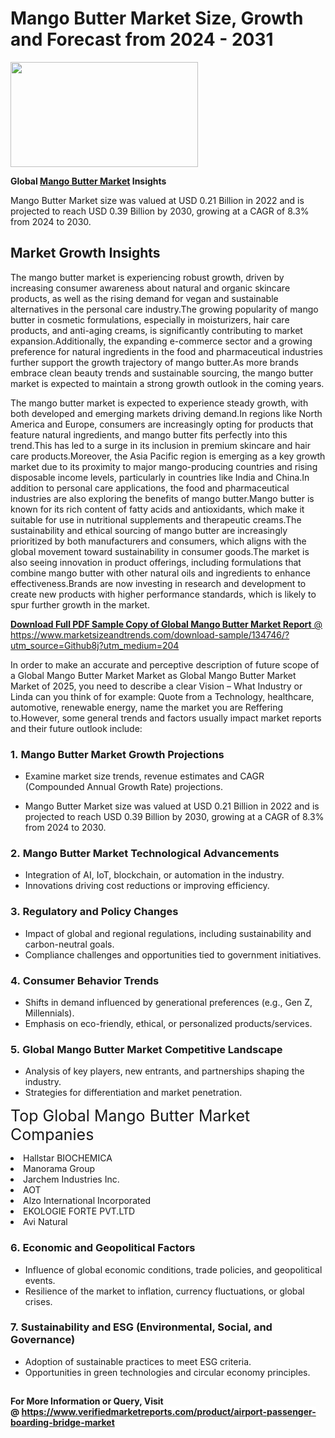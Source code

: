 <H1>Mango Butter Market Size, Growth and Forecast from 2024 - 2031</H1><img class="aligncenter size-medium wp-image-584254" src="https://thirdeyenews.in/wp-content/uploads/2024/09/Global-Market-Research-300x168.jpeg" alt="" width="300" height="168" /><p><strong>Global&nbsp;<a href="https://www.marketsizeandtrends.com/download-sample/134746/?utm_source=Github8j?utm_medium=204">Mango Butter Market</a> Insights</strong></p><p>Mango Butter Market size was valued at USD 0.21 Billion in 2022 and is projected to reach USD 0.39 Billion by 2030, growing at a CAGR of 8.3% from 2024 to 2030.</p><p><h2>Market Growth Insights</h2> <p>The mango butter market is experiencing robust growth, driven by increasing consumer awareness about natural and organic skincare products, as well as the rising demand for vegan and sustainable alternatives in the personal care industry.The growing popularity of mango butter in cosmetic formulations, especially in moisturizers, hair care products, and anti-aging creams, is significantly contributing to market expansion.Additionally, the expanding e-commerce sector and a growing preference for natural ingredients in the food and pharmaceutical industries further support the growth trajectory of mango butter.As more brands embrace clean beauty trends and sustainable sourcing, the mango butter market is expected to maintain a strong growth outlook in the coming years.</p> <p><a href="#"></a></p> <p>The mango butter market is expected to experience steady growth, with both developed and emerging markets driving demand.In regions like North America and Europe, consumers are increasingly opting for products that feature natural ingredients, and mango butter fits perfectly into this trend.This has led to a surge in its inclusion in premium skincare and hair care products.Moreover, the Asia Pacific region is emerging as a key growth market due to its proximity to major mango-producing countries and rising disposable income levels, particularly in countries like India and China.In addition to personal care applications, the food and pharmaceutical industries are also exploring the benefits of mango butter.Mango butter is known for its rich content of fatty acids and antioxidants, which make it suitable for use in nutritional supplements and therapeutic creams.The sustainability and ethical sourcing of mango butter are increasingly prioritized by both manufacturers and consumers, which aligns with the global movement toward sustainability in consumer goods.The market is also seeing innovation in product offerings, including formulations that combine mango butter with other natural oils and ingredients to enhance effectiveness.Brands are now investing in research and development to create new products with higher performance standards, which is likely to spur further growth in the market.</p> <p><a href="#"></p><p><span class=""><strong>Download Full PDF Sample Copy of Global Mango Butter Market Report</strong> @ <a href="https://www.marketsizeandtrends.com/download-sample/134746/?utm_source=Github8j?utm_medium=204" target="_blank">https://www.marketsizeandtrends.com/download-sample/134746/?utm_source=Github8j?utm_medium=204</a></span></p><p>In order to make an accurate and perceptive description of future scope of a Global&nbsp;Mango Butter Market Market as Global&nbsp;Mango Butter Market Market of 2025, you need to describe a clear Vision &ndash; What Industry or Linda can you think of for example: Quote from a Technology, healthcare, automotive, renewable energy, name the market you are Reffering to.However, some general trends and factors usually impact market reports and their future outlook include:</p><h3>1.&nbsp;<strong>Mango Butter Market Growth Projections</strong></h3><ul><li>Examine market size trends, revenue estimates and CAGR (Compounded Annual Growth Rate) projections.</li><li><p>Mango Butter Market size was valued at USD 0.21 Billion in 2022 and is projected to reach USD 0.39 Billion by 2030, growing at a CAGR of 8.3% from 2024 to 2030.</p></li></ul><h3>2.&nbsp;<strong>Mango Butter Market Technological Advancements</strong></h3><ul><li>Integration of AI, IoT, blockchain, or automation in the industry.</li><li>Innovations driving cost reductions or improving efficiency.</li></ul><h3>3.&nbsp;<strong>Regulatory and Policy Changes</strong></h3><ul><li>Impact of global and regional regulations, including sustainability and carbon-neutral goals.</li><li>Compliance challenges and opportunities tied to government initiatives.</li></ul><h3>4.&nbsp;<strong>Consumer Behavior Trends</strong></h3><ul><li>Shifts in demand influenced by generational preferences (e.g., Gen Z, Millennials).</li><li>Emphasis on eco-friendly, ethical, or personalized products/services.</li></ul><h3>5.&nbsp;<strong>Global Mango Butter Market Competitive Landscape</strong></h3><ul><li>Analysis of key players, new entrants, and partnerships shaping the industry.</li><li>Strategies for differentiation and market penetration.</li></ul><p data-pm-slice="1 1 []"><span style="color: inherit; font-family: inherit; font-size: 25px;">Top Global Mango Butter Market Companies</span></p><div class="" data-test-id=""><p><li>Hallstar BIOCHEMICA</li><li> Manorama Group</li><li> Jarchem Industries Inc.</li><li> AOT</li><li> Alzo International Incorporated</li><li> EKOLOGIE FORTE PVT.LTD</li><li> Avi Natural</li></p></div><h3>6.&nbsp;<strong>Economic and Geopolitical Factors</strong></h3><ul><li>Influence of global economic conditions, trade policies, and geopolitical events.</li><li>Resilience of the market to inflation, currency fluctuations, or global crises.</li></ul><h3>7.&nbsp;<strong>Sustainability and ESG (Environmental, Social, and Governance)</strong></h3><ul><li>Adoption of sustainable practices to meet ESG criteria.</li><li>Opportunities in green technologies and circular economy principles.</li></ul><h2><strong style="font-size: 14px;">For More Information or Query, Visit @&nbsp;</strong><a style="background-color: #ffffff; font-size: 14px;" href="https://www.marketsizeandtrends.com/report/mango-butter-market/" target="_blank">https://www.verifiedmarketreports.com/product/airport-passenger-boarding-bridge-market</a></h2>